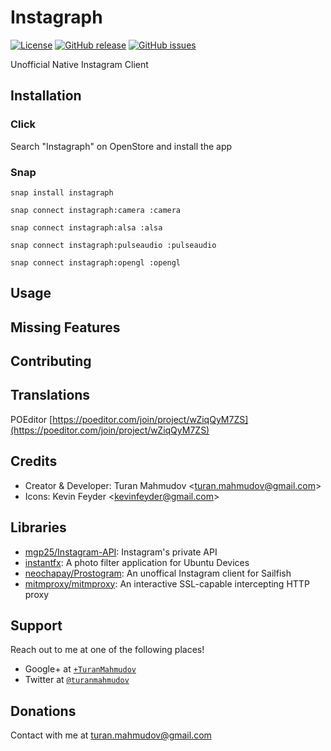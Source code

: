# Instagraph
[![License](https://img.shields.io/badge/license-GPLv3-blue.svg)](http://www.gnu.org/licenses/gpl-3.0.en.html)
[![GitHub release](https://img.shields.io/github/release/turanmahmudov/Instagraph.svg)](https://github.com/turanmahmudov/Instagraph)
[![GitHub issues](https://img.shields.io/github/issues/turanmahmudov/Instagraph.svg)](https://github.com/turanmahmudov/Instagraph/issues)

Unofficial Native Instagram Client

## Installation

### Click

Search "Instagraph" on OpenStore and install the app

### Snap

`snap install instagraph`

`snap connect instagraph:camera :camera`

`snap connect instagraph:alsa :alsa`

`snap connect instagraph:pulseaudio :pulseaudio`

`snap connect instagraph:opengl :opengl`

## Usage

## Missing Features

## Contributing

## Translations
POEditor [https://poeditor.com/join/project/wZiqQyM7ZS](https://poeditor.com/join/project/wZiqQyM7ZS)

## Credits
- Creator & Developer: Turan Mahmudov <[turan.mahmudov@gmail.com](mailto:turan.mahmudov@gmail.com)>
- Icons: Kevin Feyder <[kevinfeyder@gmail.com](mailto:kevinfeyder@gmail.com)>

## Libraries
- [mgp25/Instagram-API](https://github.com/mgp25/Instagram-API): Instagram's private API
- [instantfx](http://launchpad.net/instantfx): A photo filter application for Ubuntu Devices
- [neochapay/Prostogram](https://github.com/neochapay/Prostogram): An unoffical Instagram client for Sailfish
- [mitmproxy/mitmproxy](https://github.com/mitmproxy/mitmproxy): An interactive SSL-capable intercepting HTTP proxy

## Support
Reach out to me at one of the following places!

- Google+ at <a href="https://plus.google.com/+TuranMahmudov" target="_blank">`+TuranMahmudov`</a>
- Twitter at <a href="http://twitter.com/turanmahmudov" target="_blank">`@turanmahmudov`</a>

## Donations
Contact with me at [turan.mahmudov@gmail.com](mailto:turan.mahmudov@gmail.com)
